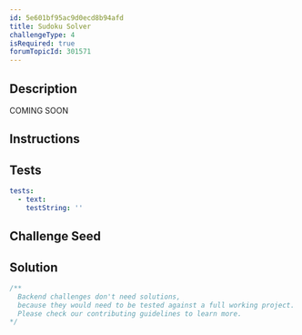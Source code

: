 ```yaml
---
id: 5e601bf95ac9d0ecd8b94afd
title: Sudoku Solver
challengeType: 4
isRequired: true
forumTopicId: 301571
---
```


## Description
<section id='description'>
COMING SOON
</section>

## Instructions
<section id='instructions'>

</section>

## Tests
<section id='tests'>

```yml
tests:
  - text: 
    testString: ''

```

</section>

## Challenge Seed
<section id='challengeSeed'>

</section>

## Solution
<section id='solution'>

```js
/**
  Backend challenges don't need solutions, 
  because they would need to be tested against a full working project. 
  Please check our contributing guidelines to learn more.
*/
```

</section>

